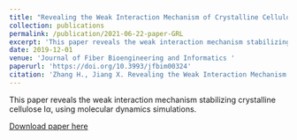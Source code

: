 ```yaml
---
title: "Revealing the Weak Interaction Mechanism of Crystalline Cellulose Iα by Molecular Dynamics Simulations"
collection: publications
permalink: /publication/2021-06-22-paper-GRL
excerpt: 'This paper reveals the weak interaction mechanism stabilizing crystalline cellulose Iα, using molecular dynamics simulations.'
date: 2019-12-01
venue: 'Journal of Fiber Bioengineering and Informatics '
paperurl: 'https://doi.org/10.3993/jfbim00324'
citation: 'Zhang H., Jiang X. Revealing the Weak Interaction Mechanism of Crystalline Cellulose Iα by Molecular Dynamics Simulations. <i>Journal of Fiber Bioengineering and Informatics</i>. 12(4): 167-178 (2019). '
---
```

This paper reveals the weak interaction mechanism stabilizing crystalline cellulose Iα, using molecular dynamics simulations.

[Download paper here](https://honghui-alice.github.io/Honghui_Zhang.github.io/files/Zhang-JFBI-2019.pdf)

